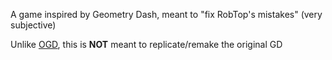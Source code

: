 A game inspired by Geometry Dash, meant to "fix RobTop's mistakes" (very subjective)

Unlike [OGD](https://github.com/Open-GD/OpenGD), this is **NOT** meant to replicate/remake the original GD
